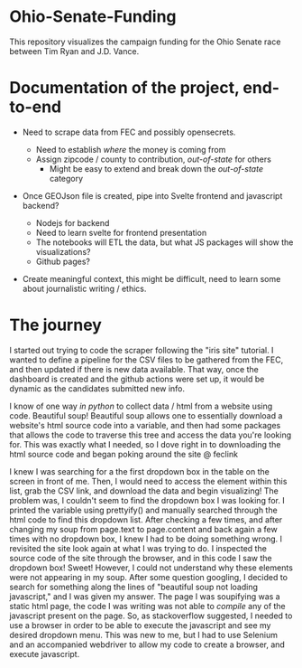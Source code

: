 # Ohio-Senate-Funding
This repository visualizes the campaign funding for the Ohio Senate race between Tim Ryan and J.D. Vance. 

# Documentation of the project, end-to-end
- Need to scrape data from FEC and possibly opensecrets.
  - Need to establish *where* the money is coming from
  - Assign zipcode / county to contribution, *out-of-state* for others
    - Might be easy to extend and break down the *out-of-state* category

- Once GEOJson file is created, pipe into Svelte frontend and javascript backend?
  - Nodejs for backend
  - Need to learn svelte for frontend presentation
  - The notebooks will ETL the data, but what JS packages will show the visualizations?
  - Github pages?

- Create meaningful context, this might be difficult, need to learn some about journalistic writing / ethics.

# The journey

I started out trying to code the scraper following the "iris site" tutorial. I wanted to define a pipeline for the CSV files to be gathered from the FEC, and then updated if there is new data available. That way, once the dashboard is created and the github actions were set up, it would be dynamic as the candidates submitted new info.

I know of one way *in python* to collect data / html from a website using code. Beautiful soup! Beautiful soup allows one to essentially download a website's html source code into a variable, and then had some packages that allows the code to traverse this tree and access the data you're looking for. This was exactly what I needed, so I dove right in to downloading the html source code and began poking around the site @ feclink

I knew I was searching for a the first dropdown box in the table on the screen in front of me. Then, I would need to access the element within this list, grab the CSV link, and download the data and begin visualizing! The problem was, I couldn't seem to find the dropdown box I was looking for. I printed the variable using prettyify() and manually searched through the html code to find this dropdown list. After checking a few times, and after changing my soup from page.text to page.content and back again a few times with no dropdown box, I knew I had to be doing something wrong. I revisited the site look again at what I was trying to do.
I inspected the source code of the site through the browser, and in this code I saw the dropdown box! Sweet! However, I could not understand why these elements were not appearing in my soup. After some question googling, I decided to search for something along the lines of "beautiful soup not loading javascript," and I was given my answer. 
The page I was soupifying was a static html page, the code I was writing was not able to *compile* any of the javascript present on the page. So, as stackoverflow suggested, I needed to use a browser in order to be able to execute the javascript and see my desired dropdown menu.
This was new to me, but I had to use Selenium and an accompanied webdriver to allow my code to create a browser, and execute javascript. 

